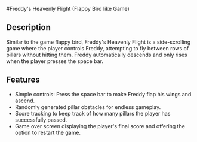 #Freddy's Heavenly Flight (Flappy Bird like Game)

## Description

Similar to the game flappy bird, Freddy's Heavenly Flight is a  side-scrolling game where the player controls Freddy, attempting to fly between rows of pillars without hitting them. Freddy automatically descends and only rises when the player presses the space bar.


## Features

- Simple controls: Press the space bar to make Freddy flap his wings and ascend.
- Randomly generated pillar obstacles for endless gameplay.
- Score tracking to keep track of how many pillars the player has successfully passed.
- Game over screen displaying the player's final score and offering the option to restart the game.



